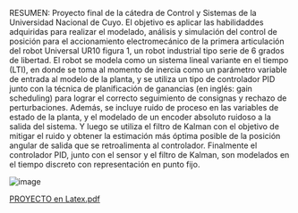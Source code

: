 RESUMEN:
Proyecto final de la cátedra de Control y Sistemas de la Universidad Nacional de Cuyo. El objetivo es 
aplicar las habilidaddes adquiridas para realizar el modelado, análisis y simulación del control de 
posición para el accionamiento electromecánico de la primera articulación del robot Universal UR10 
figura 1, un robot industrial tipo serie de 6 grados de libertad.
El robot se modela como un sistema lineal variante en el tiempo (LTI), en donde se toma al
momento de inercia como un parámetro variable de entrada al modelo de la planta, y se utiliza
un tipo de controlador PID junto con la técnica de planificación de ganancias (en inglés: gain
scheduling) para lograr el correcto seguimiento de consignas y rechazo de perturbaciones.
Además, se incluye ruido de proceso en las variables de estado de la planta, y el modelado de
un encoder absoluto ruidoso a la salida del sistema. Y luego se utiliza el filtro de Kalman con el
objetivo de mitigar el ruido y obtener la estimación más óptima posible de la posición angular de
salida que se retroalimenta al controlador.
Finalmente el controlador PID, junto con el sensor y el filtro de Kalman, son modelados en el
tiempo discreto con representación en punto fijo.

![image](https://github.com/user-attachments/assets/0bc8e18c-ce03-4214-888e-d07b95264292)


[PROYECTO en Latex.pdf](https://github.com/user-attachments/files/18777277/PROYECTO.en.Latex.pdf)
